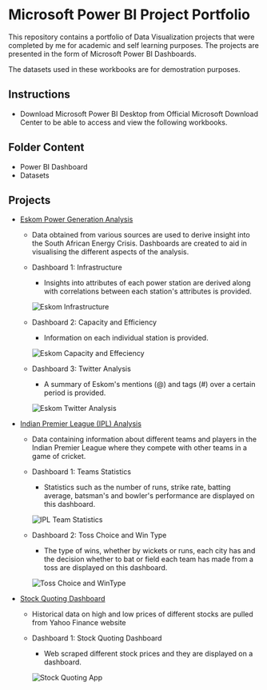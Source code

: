 # Microsoft Power BI Project Portfolio
This repository contains a portfolio of Data Visualization projects that were completed by me for academic and self learning purposes. The projects are presented in the form of Microsoft Power BI Dashboards.

The datasets used in these workbooks are for demostration purposes.

## Instructions
- Download Microsoft Power BI Desktop from Official Microsoft Download Center to be able to access and view the following workbooks.

## Folder Content
- Power BI Dashboard
- Datasets

## Projects
- [Eskom Power Generation Analysis](https://github.com/Seni88/PowerBI_Project_Portfolio/tree/main/Eskom%20Power%20Generation%20Analysis)
    - Data obtained from various sources are used to derive insight into the South African Energy Crisis. Dashboards are created to aid in visualising the different aspects of the analysis.

    - Dashboard 1: Infrastructure
        - Insights into attributes of each power station are derived along with correlations between each station's attributes is provided.

        ![Eskom Infrastructure](https://user-images.githubusercontent.com/101188471/197380682-e81d1427-66f8-42da-b893-d8659b5c0467.png)

    - Dashboard 2: Capacity and Efficiency
        - Information on each individual station is provided.

        ![Eskom Capacity and Effeciency](https://user-images.githubusercontent.com/101188471/197380695-f2b0962e-13c0-4d60-b6ee-e3d352f835cc.png)

    - Dashboard 3: Twitter Analysis
        - A summary of Eskom's mentions (@) and tags (#) over a certain period is provided.

        ![Eskom Twitter Analysis](https://user-images.githubusercontent.com/101188471/197380748-6ce386d9-c318-4688-bc2c-bdc45d968e05.png)

- [Indian Premier League (IPL) Analysis](https://github.com/Seni88/PowerBI_Project_Portfolio/tree/main/Indian%20Premier%20League%20(IPL)%20Analysis)
    - Data containing information about different teams and players in the Indian Premier League where they compete with other teams in a game of cricket.

    - Dashboard 1: Teams Statistics
        - Statistics such as the number of runs, strike rate, batting average, batsman's and bowler's performance are displayed on this dashboard.
        
        ![IPL Team Statistics](https://user-images.githubusercontent.com/101188471/197387504-43d26fa4-dc77-4943-b149-45af2466ae46.png)
    
    - Dashboard 2: Toss Choice and Win Type
        - The type of wins, whether by wickets or runs, each city has and the decision whether to bat or field each team has made from a toss are displayed on this dashboard.
        
        ![Toss Choice and WinType](https://user-images.githubusercontent.com/101188471/197387525-59f99999-8728-46b2-afd4-3d19ccf5d11c.png)    

- [Stock Quoting Dashboard](https://github.com/Seni88/PowerBI_Project_Portfolio/tree/main/Stock%20Quoting%20Dashboard)
    - Historical data on high and low prices of different stocks are pulled from Yahoo Finance website

    - Dashboard 1: Stock Quoting Dashboard
        - Web scraped different stock prices and they are displayed on a dashboard.
        
        ![Stock Quoting App](https://user-images.githubusercontent.com/101188471/197730491-08297de8-0955-4f8f-b188-b3ddf8e22733.png)
        
